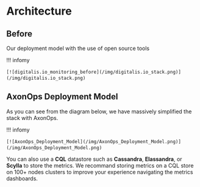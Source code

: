 # Architecture

## Before
Our deployment model with the use of open source tools 

!!! infomy 

    [![digitalis.io_monitoring_before](/img/digitalis.io_stack.png)](/img/digitalis.io_stack.png)

## AxonOps Deployment Model
As you can see from the diagram below, we have massively simplified the stack with AxonOps.

!!! infomy 

    [![AxonOps_Deployment_Model](/img/AxonOps_Deployment_Model.png)](/img/AxonOps_Deployment_Model.png)


You can also use a **CQL** datastore such as **Cassandra**, **Elassandra**, or **Scylla** to store the metrics.
We recommand storing metrics on a CQL store on 100+ nodes clusters to improve your experience navigating the metrics dashboards.




